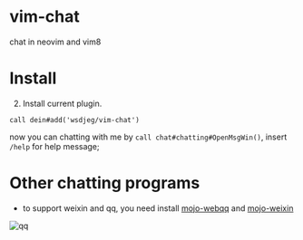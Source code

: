 # vim-chat
chat in neovim and vim8


# Install
2. Install current plugin.
```viml
call dein#add('wsdjeg/vim-chat')
```
now you can chatting with me by `call chat#chatting#OpenMsgWin()`, insert `/help` for help message;

# Other chatting programs
- to support weixin and qq, you need install [mojo-webqq](https://github.com/sjdy521/Mojo-Webqq) and [mojo-weixin](https://github.com/sjdy521/Mojo-Weixin)

![qq](https://raw.githubusercontent.com/wsdjeg/DotFiles/master/pic/Vim-QQ.png)

